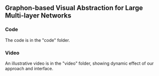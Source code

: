 ## Graphon-based Visual Abstraction for Large Multi-layer Networks

### Code

The code is in the "code" folder.

### Video

An illustrative video is in the "video" folder, showing dynamic effect of our approach and interface.